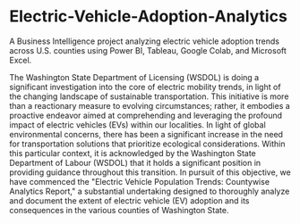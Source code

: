 # Electric-Vehicle-Adoption-Analytics
A Business Intelligence project analyzing electric vehicle adoption trends across U.S. counties using Power BI, Tableau, Google Colab, and Microsoft Excel.

The Washington State Department of Licensing (WSDOL) is doing a significant investigation into the core of electric mobility trends, in light of the changing landscape of sustainable transportation. This initiative is more than a reactionary measure to evolving circumstances; rather, it embodies a proactive endeavor aimed at comprehending and leveraging the profound impact of electric vehicles (EVs) within our localities.
In light of global environmental concerns, there has been a significant increase in the need for transportation solutions that prioritize ecological considerations. Within this particular context, it is acknowledged by the Washington State Department of Labour (WSDOL) that it holds a significant position in providing guidance throughout this transition. In pursuit of this objective, we have commenced the "Electric Vehicle Population Trends: Countywise Analytics Report," a substantial undertaking designed to thoroughly analyze and document the extent of electric vehicle (EV) adoption and its consequences in the various counties of Washington State.
